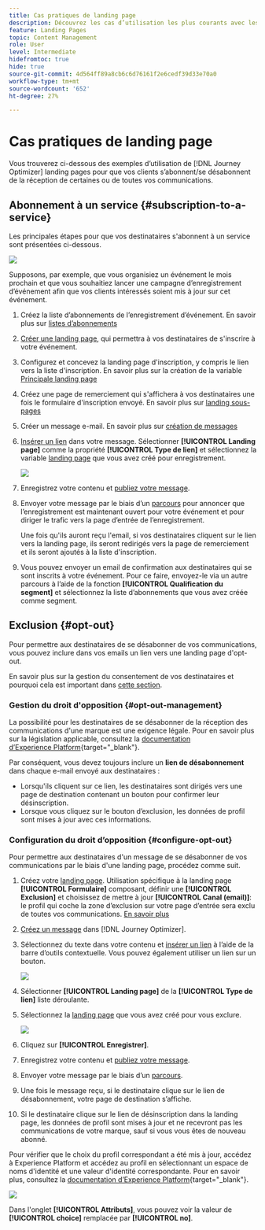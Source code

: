 ```yaml
---
title: Cas pratiques de landing page
description: Découvrez les cas d’utilisation les plus courants avec les landing pages dans Journey Optimizer
feature: Landing Pages
topic: Content Management
role: User
level: Intermediate
hidefromtoc: true
hide: true
source-git-commit: 4d564ff89a8cb6c6d76161f2e6cedf39d33e70a0
workflow-type: tm+mt
source-wordcount: '652'
ht-degree: 27%

---
```


# Cas pratiques de landing page

Vous trouverez ci-dessous des exemples d’utilisation de [!DNL Journey Optimizer] landing pages pour que vos clients s’abonnent/se désabonnent de la réception de certaines ou de toutes vos communications.

<!--The main use cases are:
* Subscription to a service
* Opt-in
* Opt-out-->

## Abonnement à un service {#subscription-to-a-service}

Les principales étapes pour que vos destinataires s&#39;abonnent à un service sont présentées ci-dessous.

![](../assets/lp_subscription-uc.png)

Supposons, par exemple, que vous organisiez un événement le mois prochain et que vous souhaitiez lancer une campagne d’enregistrement d’événement afin que vos clients intéressés soient mis à jour sur cet événement.

1. Créez la liste d’abonnements de l’enregistrement d’événement. En savoir plus sur [listes d’abonnements](subscription-list.md)

1. [Créer une landing page](create-lp.md), qui permettra à vos destinataires de s&#39;inscrire à votre événement.

1. Configurez et concevez la landing page d&#39;inscription, y compris le lien vers la liste d&#39;inscription. En savoir plus sur la création de la variable [Principale landing page](create-lp.md#configure-primary-page)

1. Créez une page de remerciement qui s&#39;affichera à vos destinataires une fois le formulaire d&#39;inscription envoyé. En savoir plus sur [landing sous-pages](create-lp.md#configure-subpages)

1. Créer un message e-mail. En savoir plus sur [création de messages](../create-message.md)

1. [Insérer un lien](../message-tracking.md#insert-links) dans votre message. Sélectionner **[!UICONTROL Landing page]** comme la propriété **[!UICONTROL Type de lien]** et sélectionnez la variable [landing page](create-lp.md#configure-primary-page) que vous avez créé pour enregistrement.

   ![](../assets/lp_subscription-uc-link.png)

1. Enregistrez votre contenu et [publiez votre message](../publish-manage-message.md).

1. Envoyer votre message par le biais d’un [parcours](../building-journeys/journey.md) pour annoncer que l’enregistrement est maintenant ouvert pour votre événement et pour diriger le trafic vers la page d’entrée de l’enregistrement.

   Une fois qu&#39;ils auront reçu l&#39;email, si vos destinataires cliquent sur le lien vers la landing page, ils seront redirigés vers la page de remerciement et ils seront ajoutés à la liste d&#39;inscription.

1. Vous pouvez envoyer un email de confirmation aux destinataires qui se sont inscrits à votre événement. Pour ce faire, envoyez-le via un autre parcours à l’aide de la fonction **[!UICONTROL Qualification du segment]** et sélectionnez la liste d’abonnements que vous avez créée comme segment.

<!--The event registration's subscription list tracks the profiles who registered and you can send them targeted event updates.-->

## Exclusion {#opt-out}

Pour permettre aux destinataires de se désabonner de vos communications, vous pouvez inclure dans vos emails un lien vers une landing page d&#39;opt-out.

En savoir plus sur la gestion du consentement de vos destinataires et pourquoi cela est important dans [cette section](../consent.md).

### Gestion du droit d&#39;opposition {#opt-out-management}

La possibilité pour les destinataires de se désabonner de la réception des communications d&#39;une marque est une exigence légale. Pour en savoir plus sur la législation applicable, consultez la [documentation d’Experience Platform](https://experienceleague.adobe.com/docs/experience-platform/privacy/regulations/overview.html?lang=fr#regulations){target=&quot;_blank&quot;}.

Par conséquent, vous devez toujours inclure un **lien de désabonnement** dans chaque e-mail envoyé aux destinataires :

* Lorsqu&#39;ils cliquent sur ce lien, les destinataires sont dirigés vers une page de destination contenant un bouton pour confirmer leur désinscription.
* Lorsque vous cliquez sur le bouton d’exclusion, les données de profil sont mises à jour avec ces informations.

### Configuration du droit d’opposition {#configure-opt-out}

Pour permettre aux destinataires d&#39;un message de se désabonner de vos communications par le biais d&#39;une landing page, procédez comme suit.

1. Créez votre [landing page](create-lp.md). Utilisation spécifique à la landing page **[!UICONTROL Formulaire]** composant, définir une **[!UICONTROL Exclusion]** et choisissez de mettre à jour **[!UICONTROL Canal (email)]**: le profil qui coche la zone d’exclusion sur votre page d’entrée sera exclu de toutes vos communications. [En savoir plus](design-lp.md)

   <!--You can also build your own landing page and host it on the third-party system of your choice. To keep?-->

1. [Créez un message](../create-message.md) dans [!DNL Journey Optimizer].

1. Sélectionnez du texte dans votre contenu et [insérer un lien](../message-tracking.md#insert-links) à l’aide de la barre d’outils contextuelle. Vous pouvez également utiliser un lien sur un bouton.

   ![](../assets/lp_opt-out-insert-link.png)

1. Sélectionner **[!UICONTROL Landing page]** de la **[!UICONTROL Type de lien]** liste déroulante.

1. Sélectionnez la [landing page](create-lp.md#configure-primary-page) que vous avez créé pour vous exclure.

   ![](../assets/lp_opt-out-landing-page.png)

1. Cliquez sur **[!UICONTROL Enregistrer]**.

1. Enregistrez votre contenu et [publiez votre message](../publish-manage-message.md).

1. Envoyer votre message par le biais d’un [parcours](../building-journeys/journey.md).

1. Une fois le message reçu, si le destinataire clique sur le lien de désabonnement, votre page de destination s’affiche.

   <!--![](../assets/lp_opt-out-lp-example.png)-->

1. Si le destinataire clique sur le lien de désinscription dans la landing page, les données de profil sont mises à jour et ne recevront pas les communications de votre marque, sauf si vous vous êtes de nouveau abonné.

   <!--The opted-out recipient is then redirected to a confirmation message screen indicating that opting out was successful.-->

   <!--![](../assets/lp_opt-out-confirmation-example.png)-->

Pour vérifier que le choix du profil correspondant a été mis à jour, accédez à Experience Platform et accédez au profil en sélectionnant un espace de noms d&#39;identité et une valeur d&#39;identité correspondante. Pour en savoir plus, consultez la [documentation d’Experience Platform](https://experienceleague.adobe.com/docs/experience-platform/profile/ui/user-guide.html?lang=fr#getting-started){target=&quot;_blank&quot;}.

![](../assets/lp_opt-out-profile-choice.png)

Dans l&#39;onglet **[!UICONTROL Attributs]**, vous pouvez voir la valeur de **[!UICONTROL choice]** remplacée par **[!UICONTROL no]**.

<!--

### Other ways to opt out

You can also enable your recipients to unsubscribe whithout using landing pages.

* **One-click opt-out**

    You can add a one-click opt-out link into your email content. This will enable your recipients to quickly unsubscribe from your communications, without being redirected to a landing page where they need to confirm opting out. [Learn more](../message-tracking.md#one-click-opt-out-link)

* **Unsubscribe link in header**

    If the recipients' email client supports displaying an unsubscribe link in the email header, emails sent with [!DNL Journey Optimizer] automatically include this link. [Learn more](../consent.md#unsubscribe-email)
-->